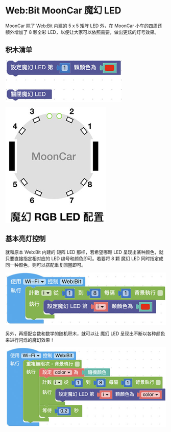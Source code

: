 # Web:Bit MoonCar 魔幻 LED

MoonCar 除了 Web:Bit 内建的 5 x 5 矩阵 LED 外，在 MoonCar 小车的四周还额外增加了 8 颗全彩 LED，以便让大家可以依照需要，做出更炫的灯号效果。

## 积木清单

![MoonCar 魔幻 LED](../../../../media/zh-cn/education/extension-mooncar/magic-led-01.jpg)

![MoonCar 魔幻 LED](../../../../media/zh-cn/education/extension-mooncar/magic-led-02.jpg)

## 基本亮灯控制

就和原本 Web:Bit 内建的 矩阵 LED 那样，若希望哪颗 LED 呈现出某种颜色，就只要直接指定相对应的 LED 编号和颜色即可。若要将 8 颗 魔幻 LED 同时指定成同一种颜色，则可以搭配重复回圈即可。

![MoonCar 魔幻 LED](../../../../media/zh-cn/education/extension-mooncar/magic-led-03.jpg)

另外，再搭配变数和数学的随机积木，就可以让 魔幻 LED 呈现出不断以各种颜色来进行闪烁的魔幻效果！

![MoonCar 魔幻 LED](../../../../media/zh-cn/education/extension-mooncar/magic-led-04.jpg)

